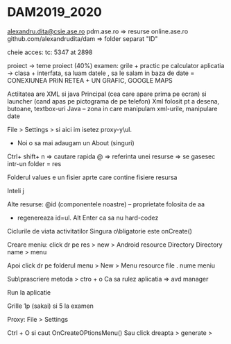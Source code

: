 # DAM2019_2020


alexandru.dita@csie.ase.ro
pdm.ase.ro => resurse
online.ase.ro
github.com/alexandrudita/dam => folder separat "ID"

cheie acces: tc:  5347
at 2898

proiect -> teme proiect (40%) 
examen: grile + practic pe calculator
aplicatia -> clasa + interfata, sa luam datele \, sa le salam in baza de date = CONEXIUNEA PRIN RETEA + UN GRAFIC, GOOGLE MAPS


 

 

Actiitatea are XML si java
Principal (cea care apare prima pe ecran) si launcher (cand apas pe pictograma de pe telefon)
Xml folosit pt a desena, butoane, textbox-uri
Java – zona in care manipulam xml-urile, manipulare date

File > Settings > si aici im isetez proxy-y\ul.


-	Noi o sa mai adaugam un About (singuri)


 

Ctrl+ shift+ n => cautare rapida
@ => referinta unei resurse => se gasesec intr-un folder = res

Folderul values e un fisier aprte care contine fisiere resursa

Inteli j

Alte resurse: @id (componentele noastre) – proprietate folosita de aa

 

 

+ regenereaza id=ul. 
Alt Enter ca sa nu hard-codez

 

Ciclurile de viata activitatilor 
Singura o\bligatorie este onCreate()

Creare meniu: click dr pe res  > new > Android resource Directory 
Directory name > menu

 


Apoi click dr pe folderul menu  > New > Menu resource file . nume meniu
 

Sub\prascriere metoda > ctro + o
Ca sa rulez aplicatia => avd manager

Run la aplicatie 

Grille 1p (sakai) si 5 la examen

 

Proxy: File > Settings

Ctrl + O si caut OnCreateOPtionsMenu()
Sau click dreapta > generate > 
